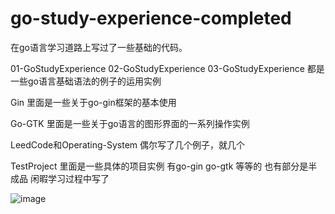# go-study-experience-completed
在go语言学习道路上写过了一些基础的代码。

01-GoStudyExperience  02-GoStudyExperience  03-GoStudyExperience
都是一些go语言基础语法的例子的运用实例 

Gin 里面是一些关于go-gin框架的基本使用

Go-GTK 里面是一些关于go语言的图形界面的一系列操作实例

LeedCode和Operating-System 偶尔写了几个例子，就几个

TestProject 里面是一些具体的项目实例 有go-gin go-gtk 等等的  也有部分是半成品 闲暇学习过程中写了

![image](https://github.com/gopherer/go-study-experience-completed/tree/main/readmePhoto)



